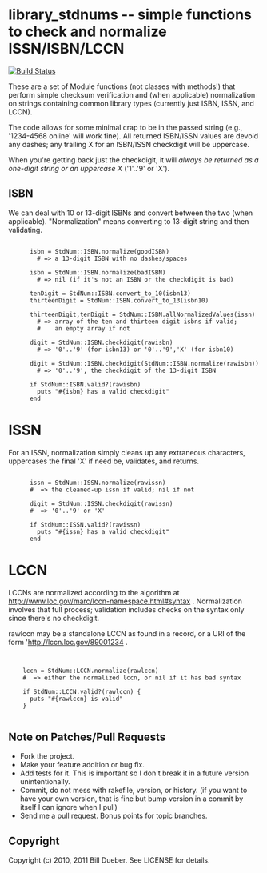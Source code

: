 # library_stdnums -- simple functions to check and normalize ISSN/ISBN/LCCN

[![Build Status](https://secure.travis-ci.org/billdueber/library_stdnums.png)](http://travis-ci.org/billdueber/library_stdnums)

These are a set of Module functions (not classes with methods!) that perform simple checksum verification and (when applicable) normalization on strings containing common library types (currently just ISBN, ISSN, and LCCN).

The code allows for some minimal crap to be in the passed string (e.g., '1234-4568 online' will work fine). All returned ISBN/ISSN values are devoid any dashes; any trailing X for an ISBN/ISSN checkdigit will be uppercase.

When you're getting back just the checkdigit, it will *always be returned as a one-digit string or an uppercase X* ('1'..'9' or 'X').


## ISBN

We can deal with 10 or 13-digit ISBNs and convert between the two (when applicable).
"Normalization" means converting to 13-digit string and then validating.

~~~~~

      isbn = StdNum::ISBN.normalize(goodISBN)
        # => a 13-digit ISBN with no dashes/spaces

      isbn = StdNum::ISBN.normalize(badISBN)
        # => nil (if it's not an ISBN or the checkdigit is bad)

      tenDigit = StdNum::ISBN.convert_to_10(isbn13)
      thirteenDigit = StdNum::ISBN.convert_to_13(isbn10)

      thirteenDigit,tenDigit = StdNum::ISBN.allNormalizedValues(issn)
        # => array of the ten and thirteen digit isbns if valid;
        #    an empty array if not

      digit = StdNum::ISBN.checkdigit(rawisbn)
        # => '0'..'9' (for isbn13) or '0'..'9','X' (for isbn10)

      digit = StdNum::ISBN.checkdigit(StdNum::ISBN.normalize(rawisbn))
        # => '0'..'9', the checkdigit of the 13-digit ISBN

      if StdNum::ISBN.valid?(rawisbn)
        puts "#{isbn} has a valid checkdigit"
      end

~~~~~

# ISSN

For an ISSN, normalization simply cleans up any extraneous characters,
uppercases the final 'X' if need be, validates, and returns.

~~~~~

      issn = StdNum::ISSN.normalize(rawissn)
      #  => the cleaned-up issn if valid; nil if not

      digit = StdNum::ISSN.checkdigit(rawissn)
      #  => '0'..'9' or 'X'

      if StdNum::ISSN.valid?(rawissn)
        puts "#{issn} has a valid checkdigit"
      end
~~~~~

# LCCN

LCCNs are normalized according to the algorithm at
http://www.loc.gov/marc/lccn-namespace.html#syntax . Normalization involves
that full process; validation includes checks on the syntax only since
there's no checkdigit.

rawlccn may be a standalone LCCN as found in a record, or a URI of the form
'http://lccn.loc.gov/89001234 .

~~~~~


    lccn = StdNum::LCCN.normalize(rawlccn)
    #  => either the normalized lccn, or nil if it has bad syntax

    if StdNum::LCCN.valid?(rawlccn) {
      puts "#{rawlccn} is valid"
    }


~~~~~


## Note on Patches/Pull Requests

* Fork the project.
* Make your feature addition or bug fix.
* Add tests for it. This is important so I don't break it in a
  future version unintentionally.
* Commit, do not mess with rakefile, version, or history.
  (if you want to have your own version, that is fine but bump version in a commit by itself I can ignore when I pull)
* Send me a pull request. Bonus points for topic branches.

## Copyright

Copyright (c) 2010, 2011 Bill Dueber. See LICENSE for details.
